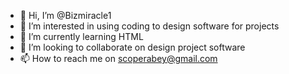 - 👋 Hi, I’m @Bizmiracle1
- 👀 I’m interested in using coding to design software for projects 
- 🌱 I’m currently learning HTML
- 💞️ I’m looking to collaborate on design project software 
- 📫 How to reach me on scoperabey@gmail.com

<!---
Bizmiracle1/Bizmiracle1 is a ✨ special ✨ repository because its `README.md` (this file) appears on your GitHub profile.
You can click the Preview link to take a look at your changes.
--->
